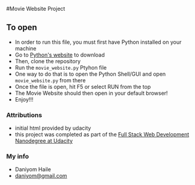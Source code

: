 #Movie Website Project

## To open

* In order to run this file, you must first have Python installed on your machine
* Go to [Python's website](https://www.python.org/) to download
* Then, clone the repository 
* Run the `movie_website.py` Ptyhon file
* One way to do that is to open the Python Shell/GUI and open  `movie_website.py` from there
* Once the file is open, hit F5 or select RUN from the top
* The Movie Website should then open in your default browser!
* Enjoy!!!

### Attributions
* initial html provided by udacity
* this project was completed as part of the [Full Stack Web Development Nanodegree at Udacity](https://www.udacity.com/course/full-stack-web-developer-nanodegree--nd004)

### My info
* Daniyom Haile
* daniyom@gmail.com
